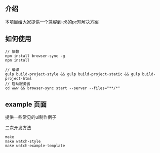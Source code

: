 ## 介绍
本项目给大家提供一个兼容到ie8的pc短解决方案

## 如何使用
```
// 依赖
npm install browser-sync -g
npm install

// 编译
gulp build-project-style && gulp build-project-static && gulp build-project-html
// 启动服务器
cd www && browser-sync start --server --files="**/*"
```

## example 页面

提供一些常见的ui制作例子


二次开发方法
```
make
make watch-style
make watch-example-template
```